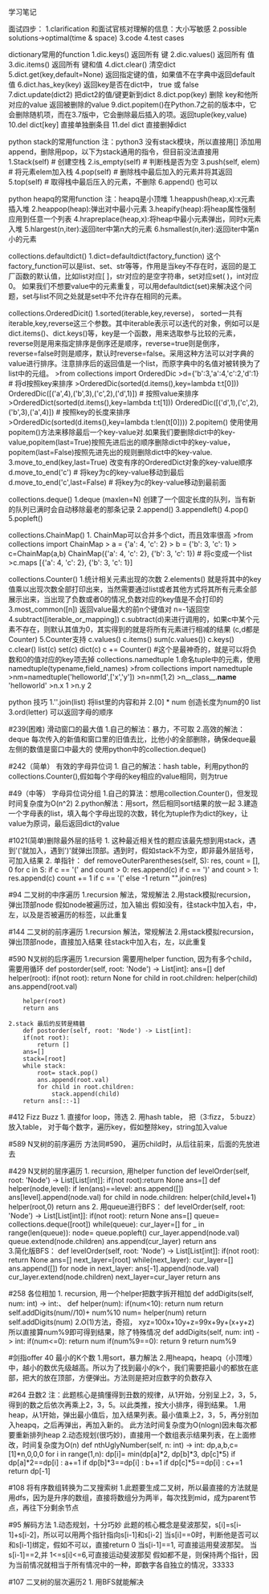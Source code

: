 学习笔记

面试四步：
	1.clarification 和面试官核对理解的信息：大小写敏感
	2.possible solutions->optimal(time & space)
	3.code
	4.test cases

dictionary常用的function
	1.dic.keys() 返回所有 键
	2.dic.values() 返回所有 值	
	3.dic.items()	返回所有 键和值
	4.dict.clear() 清空dict
	5.dict.get(key,default=None) 返回指定键的值，如果值不在字典中返回default值
	6.dict.has_key(key) 返回key是否在dict中， true 或 false
	7.dict.update(dict2) 把dict2的值/键更新到dict
	8.dict.pop(key) 删除 key和他所对应的value 返回被删除的value
	9.dict.popitem()在Python.7之前的版本中，它会删除随机项，而在3.7版中，它会删除最后插入的项。返回tuple(key,value)
	10.del dict[key] 直接单独删条目
	11.del dict 直接删掉dict

python stack的常用function
注：python3 没有stack模块，所以直接用[] 添加用append，删除用pop，以下为stack通用的指令，但目前没法直接用
	1.Stack(self)     # 创建空栈
    2.is_empty(self)  # 判断栈是否为空
    3.push(self, elem)    # 将元素elem加入栈
    4.pop(self)       # 删除栈中最后加入的元素并将其返回
    5.top(self)           # 取得栈中最后压入的元素，不删除
    6.append() 也可以

python heapq的常用function
注：heapq是小顶堆
	1.heappush(heap,x):x元素插入堆
	2.heappop(heap):弹出对中最小元素
	3.heapify(heap):将heap属性强制应用到任意一个列表
	4.hrapreplace(heap,x):将heap中最小元素弹出，同时x元素入堆
	5.hlargest(n,iter):返回iter中第n大的元素
	6.hsmallest(n,iter):返回iter中第n小的元素

collections.defaultdict()
	1.dict=defaultdict(factory_function)
		这个factory_function可以是list、set、str等等，作用是当key不存在时，返回的是工厂函数的默认值，比如list对应[ ]，str对应的是空字符串，set对应set( )，int对应0。
		如果我们不想要value中的元素重复，可以用defaultdict(set)来解决这个问题，set与list不同之处就是set中不允许存在相同的元素。

collections.OrderedDicit()
	1.sorted(iterable,key,reverse)，
		sorted一共有iterable,key,reverse这三个参数。其中iterable表示可以迭代的对象，例如可以是dict.items()、dict.keys()等，key是一个函数，用来选取参与比较的元素，reverse则是用来指定排序是倒序还是顺序，reverse=true则是倒序，reverse=false时则是顺序，默认时reverse=false。采用这种方法可以对字典的value进行排序。注意排序后的返回值是一个list，而原字典中的名值对被转换为了list中的元组。
		>from collections import OrderedDic
		>d={'b':3,'a':4,'c':2,'d':1}
		# 将d按照key来排序
		>OrderedDic(sorted(d.items(),key=lambda t:t[0]))
		OrderedDic([('a',4),('b',3),('c',2),('d',1)])
		# 按照value来排序
		>OrderedDict(sorted(d.items(),key=lambda t:t[1]))
		OrderedDic([('d',1),('c',2),('b',3),('a',4)])
		# 按照key的长度来排序
		>OrderedDic(sorted(d.items(),key=lambda t:len(t[0])))
	2.popitem() 
		使用使用popitem()方法来移除最后一个key-value对.如果我们要删除dict中的key-value,popitem(last=True)按照先进后出的顺序删除dict中的key-value，popitem(last=False)按照先进先出的规则删除dict中的key-value.
	3.move_to_end(key,last=True)
		改变有序的OrderedDict对象的key-value顺序
		d.move_to_end('c') # 将key为c的key-value移动到最后
		d.move_to_end('c',last=False) # 将key为c的key-value移动到最前面

collections.deque()
	1.deque (maxlen=N)
		创建了一个固定长度的队列，当有新的队列已满时会自动移除最老的那条记录
	2.append()
	3.appendleft()
	4.pop()
	5.popleft()

collections.ChainMap()
	1. ChainMap可以合并多个dict，而且效率很高
		>from collections import ChainMap
		> a = {'a': 4, 'c': 2}
		> b = {'b': 3, 'c': 1}
		> c=ChainMap(a,b)
		ChainMap({'a': 4, 'c': 2}, {'b': 3, 'c': 1})
		# 将c变成一个list
		>c.maps
		[{'a': 4, 'c': 2}, {'b': 3, 'c': 1}]

collections.Counter()
	1.统计相关元素出现的次数
	2.elements()
		就是将其中的key值乘以出现次数全部打印出来，当然需要通过list或者其他方式将其所有元素全部展示出来，当出现了负数或者0的情况,负数对应的key值是不会打印的
	3.most_common([n])
		返回value最大的前n个键值对
		n=-1返回空
	4.subtract([iterable_or_mapping])
		c.subtract(d)来进行调用的，如果c中某个元素不存在，则默认其值为0，其实得到的就是将所有元素进行相减的结果 (c,d都是Counter)
	5.Counter支持 
		c.values()
		c.items()
		sum(c.values())
		c.keys()
		c.clear()
		list(c)
		set(c)
		dict(c)
		c += Counter()    #这个是最神奇的，就是可以将负数和0的值对应的key项去掉
collections.namedtuple
	1.命名tuple中的元素，使用namedtuple(typename,field_names)
	>from collections import namedtuple
	>nm=namedtuple('helloworld',['x','y'])
	>n=nm(1,2)
	>n__class__.__name__
	'helloworld'
	>n.x
	1
	>n.y
	2

python 技巧
	1.''.join(list) 将list里的内容和并
	2.[0] * num 创造长度为num的0 list
	3.ord(letter) 可以返回字母的顺序




#239(困难) 滑动窗口的最大值
	1.自己的解法：暴力，不可取
	2.高效的解法：deque
		每次传入的新值和窗口里的旧值去比，比他小的全部删除，确保deque最左侧的数值是窗口中最大的
		使用python中的collection.deque()

#242（简单） 有效的字母异位词
	1. 自己的解法：hash table，利用python的collections.Counter(),假如每个字母的key相应的value相同，则为true

#49（中等） 字母异位词分组
	1.自己的算法：想用collection.Counter()，但发现时间复杂度为O(n^2)
	2.python解法：用sort，然后相同sort结果的放一起
	3.建造一个字母表的list，填入每个字母出现的次数，转化为tuple作为dict的key，让value为原词，最后返回dict的value

#1021(简单)删除最外层的括号
	1. 这种最近相关性的题应该最先想到用stack，遇到'('就加入，遇到')'就弹出顶部。遇到时，假如stack不为空，即非最外层括号，可加入结果
	2. 单指针：
	def removeOuterParentheses(self, S):
        res, count = [], 0
        for c in S:
            if c == '(' and count > 0: res.append(c)
            if c == ')' and count > 1: res.append(c)
            count += 1 if c == '(' else -1
        return "".join(res)

#94 二叉树的中序遍历
	1.recursion 解法，常规解法
	2.用stack模拟recursion，
		弹出顶部node
		假如node被遍历过，加入输出
		假如没有，往stack中加入右，中，左，以及是否被遍历的标签，以此重复

#144 二叉树的前序遍历
	1.recursion 解法，常规解法
	2.用stack模拟recursion，
		弹出顶部node，直接加入结果
		往stack中加入右，左，以此重复

#590 N叉树的后序遍历
	1.recursion 需要用helper function, 因为有多个child，需要用循环
		def postorder(self, root: 'Node') -> List[int]:
        ans=[]
        def helper(root):
            if(not root): 
                return None
            for child in root.children:
                helper(child) 
            ans.append(root.val)
        
        helper(root)
        return ans  

	2.stack 最后的反转是精髓
		def postorder(self, root: 'Node') -> List[int]:
        if(not root):
            return []
        ans=[]
        stack=[root]
        while stack:
            root= stack.pop()
            ans.append(root.val)
            for child in root.children:
                stack.append(child)
        return ans[::-1]

#412 Fizz Buzz
	1. 直接for loop，筛选
	2. 用hash table， 把（3:fizz， 5:buzz）放入table， 对于每个数字，遍历key，假如整除key，string加入value

#589 N叉树的前序遍历
	方法同#590， 遍历child时，从后往前来，后面的先放进去

#429 N叉树的层序遍历
	1. recursion, 用helper function
		def levelOrder(self, root: 'Node') -> List[List[int]]:
	        if(not root):return None
	        ans=[]
	        def helper(node,level):
	            if len(ans)==level:
	                ans.append([])
	            ans[level].append(node.val)
	            for child in node.children:
	                helper(child,level+1)
	        helper(root,0)
	        return ans
    2. 用queue进行BFS：
    	def levelOrder(self, root: 'Node') -> List[List[int]]:
	        if(not root): return None
	        ans=[]
	        queue= collections.deque([root])
	        while(queue):
	            cur_layer=[]
	            for _ in range(len(queue)):
	                node= queue.popleft()
	                cur_layer.append(node.val)
	                queue.extend(node.children)
	            ans.append(cur_layer)
	        return ans   
	3.简化版BFS：
		def levelOrder(self, root: 'Node') -> List[List[int]]:
	        if(not root): return None
	        ans=[]
	        next_layer=[root]
	        while(next_layer):
	            cur_layer=[]
	            ans.append([])
	            for node in next_layer:
	                ans[-1].append(node.val)
	                cur_layer.extend(node.children)
	            next_layer=cur_layer
	        return ans

#258 各位相加
	1. recursion, 用一个helper把数字拆开相加
		def addDigits(self, num: int) -> int:、
	        def helper(num):
	            if(num<10):
	                return num
	            return self.addDigits(num//10)+ num%10
	        num= helper(num)
	        return self.addDigits(num)
	2.O(1)方法，奇招， xyz=100x+10y+z=99x+9y+(x+y+z)
		所以直接算num%9即可得到结果，除了特殊情况
		def addDigits(self, num: int) -> int:
	        if(num<=0):
	            return num
	        if(num%9==0):
	            return 9
	        return num%9

#剑指offer 40 最小的K个数
	1.用sort，暴力解法
	2.用heapq，heapq（小顶堆）中，越小的数优先级越高。所以为了找到最小的k个，我们需要把最小的都放在底部，把大的放在顶部，方便弹出。方法则是把对应数字的负数存入

#264 丑数2 
	注：此题核心是搞懂得到丑数的规律，从1开始，分别呈上2，3，5，得到的数之后依次再乘上2，3，5。以此类推，按大小排序，得到结果。
	1.用heap，从1开始，弹出最小值后，加入结果列表。最小值乘上2，3，5，再分别加入heapq，之后再弹出，再加入新的。
		此方法时间复杂度为O(nlogn)因未每次都要重新排列heap
	2.动态规划(很巧妙)，直接用一个数组表示结果列表，在上面修改，时间复杂度为O(n)
		def nthUglyNumber(self, n: int) -> int:
	        dp,a,b,c=[1]*n,0,0,0
	        for i in range(1,n):
	            dp[i]= min(dp[a]*2, dp[b]*3, dp[c]*5)
	            if dp[a]*2==dp[i] : a+=1
	            if dp[b]*3==dp[i] : b+=1
	            if dp[c]*5==dp[i] : c+=1
	        return dp[-1]

#108 将有序数组转换为二叉搜索树
	1.此题要生成二叉树，所以最直接的方法就是用dfs，因为是升序的数组，直接将数组分为两半，每次找到mid，成为parent节点，再往下分剩余节点

#95 解码方法
	1.动态规划，十分巧妙
	此题的核心概念是斐波那契，s[i]=s[i-1]+s[i-2]，所以可以用两个指针指向s[i-1]和s[i-2]
	当s[i]==0时，判断他是否可以和s[i-1]绑定，假如不可以，直接return 0
	当s[i-1]==1, 可直接运用斐波那契。
	当s[i-1]==2,并 1<=s[i]<=6,可直接运动斐波那契
	假如都不是，则保持两个指针，因为当前情况就相当于所有情况中的一种，即数字各自独立的情况，33333

#107 二叉树的层次遍历2
	1. 用BFS就能解决



